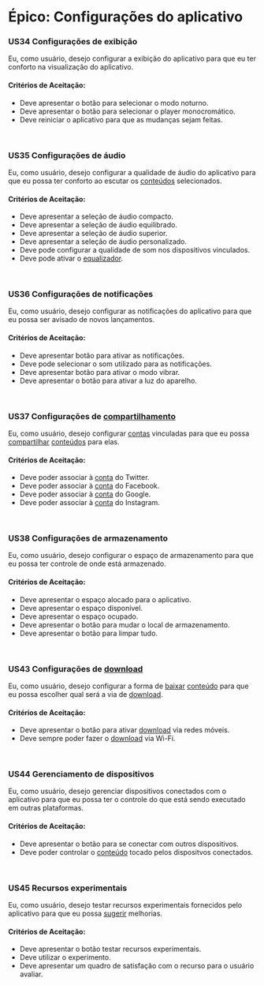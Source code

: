 # Épico: Configurações do aplicativo
<div class="line"></div>

### US34 Configurações de exibição

Eu,  como usuário, desejo configurar a exibição do aplicativo para que eu ter conforto na visualização do aplicativo.

#### Critérios de Aceitação:
- Deve apresentar o botão para selecionar o modo noturno.
- Deve apresentar o botão para selecionar o player monocromático.
- Deve reiniciar o aplicativo para que as mudanças sejam feitas.

<br>

### US35 Configurações de áudio

Eu,  como usuário, desejo configurar a qualidade de áudio do aplicativo para que eu possa ter conforto ao escutar os [conteúdos](/modelagem/lexico#conteudo) selecionados.

#### Critérios de Aceitação:
- Deve apresentar a seleção de áudio compacto.
- Deve apresentar a seleção de áudio equilibrado.
- Deve apresentar a seleção de áudio superior.
- Deve apresentar a seleção de áudio personalizado.
- Deve pode configurar a qualidade de som nos dispositivos vinculados.
- Deve pode ativar o [equalizador](/modelagem/lexico#equalizador).

<br>


### US36 Configurações de notificações

Eu,  como usuário, desejo configurar as notificações do aplicativo para que eu possa ser avisado de novos lançamentos.

#### Critérios de Aceitação:
- Deve apresentar botão para ativar as notificações.
- Deve pode selecionar o som utilizado para as notificações.
- Deve apresentar botão para ativar o modo vibrar.
- Deve apresentar o botão para ativar a luz do aparelho.

<br>

### US37 Configurações de [compartilhamento](/modelagem/lexico#compartilhar)

Eu,  como usuário, desejo configurar [contas](/modelagem/lexico#conta) vinculadas para que eu possa [compartilhar](/modelagem/lexico#compartilhar) [conteúdos](/modelagem/lexico#conteudo) para elas.

#### Critérios de Aceitação:
- Deve poder associar à [conta](/modelagem/lexico#conta) do Twitter.
- Deve poder associar à [conta](/modelagem/lexico#conta) do Facebook.
- Deve poder associar à [conta](/modelagem/lexico#conta) do Google.
- Deve poder associar à [conta](/modelagem/lexico#conta) do Instagram.

<br>


### US38 Configurações de armazenamento

Eu,  como usuário, desejo configurar o espaço de armazenamento para que eu possa ter controle de onde está armazenado.

#### Critérios de Aceitação:
- Deve apresentar o espaço alocado para o aplicativo.
- Deve apresentar o espaço disponível.
- Deve apresentar o espaço ocupado.
- Deve apresentar o botão para mudar o local de armazenamento.
- Deve apresentar o botão para limpar tudo.

<br>

### US43 Configurações de [download](/modelagem/lexico#download)

Eu,  como usuário, desejo configurar a forma de [baixar](/modelagem/lexico#download) [conteúdo](/modelagem/lexico#conteudo) para que eu possa escolher qual será a via de [download](/modelagem/lexico#download).

#### Critérios de Aceitação:
- Deve apresentar o botão para ativar [download](/modelagem/lexico#download) via redes móveis.
- Deve sempre poder fazer o [download](/modelagem/lexico#download) via Wi-Fi.
<br>

### US44 Gerenciamento de dispositivos

Eu,  como usuário, desejo gerenciar dispositivos conectados com o aplicativo para que eu possa ter o controle do que está sendo executado em outras plataformas.

#### Critérios de Aceitação:
- Deve apresentar o botão para se conectar com outros dispositivos.
- Deve poder controlar o [conteúdo](/modelagem/lexico#conteúdo) tocado pelos dispositvos conectados.
<br>

### US45 Recursos experimentais

Eu,  como usuário, desejo testar recursos experimentais fornecidos pelo aplicativo para que eu possa [sugerir](/modelagem/lexico#recomendacao) melhorias.

#### Critérios de Aceitação:
- Deve apresentar o botão testar recursos experimentais.
- Deve utilizar o experimento.
- Deve apresentar um quadro de satisfação com o recurso para o usuário avaliar.
<br>

